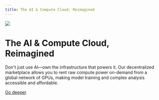 ```yaml
---
title: The AI & Compute Cloud, Reimagined
---
```


![](/img/how-it-works/certified-variables.webp)

# The AI & Compute Cloud, Reimagined

Don't just use AI—own the infrastructure that powers it. Our decentralized marketplace allows you to rent raw compute power on-demand from a global network of GPUs, making model training and complex analysis accessible and affordable.

[Go deeper](/how-it-works/response-certification/)

